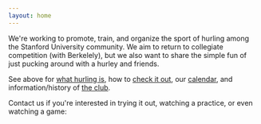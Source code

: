```yaml
---
layout: home
---
```


We're working to promote, train, and organize the sport of hurling
among the Stanford University community.
We aim to return to collegiate competition (with Berkelely), 
but we also want to share the simple fun of just pucking around with a hurley
and friends.

See above for 
[what hurling is](/hurling),
how to [check it out](/check-it-out),
our [calendar](/calendar),
and information/history of [the club](/club-info).

Contact us if you're interested in trying it out, watching a practice, or 
even watching a game:

